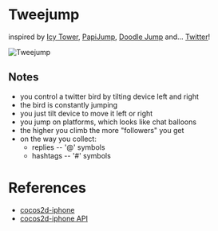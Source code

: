 # Tweejump

inspired by [Icy Tower](http://www.freelunchdesign.com/games.php?id=6), [PapiJump](http://linktoapp.com/PapiJump), [Doodle Jump](http://linktoapp.com/Doodle+Jump) and... [Twitter](http://twitter.com)!

![Tweejump](http://fc05.deviantart.com/fs45/f/2009/144/f/5/Tweejump_WIP_1_by_sthaqu.jpg)

## Notes

- you control a twitter bird by tilting device left and right
- the bird is constantly jumping
- you just tilt device to move it left or right
- you jump on platforms, which looks like chat balloons
- the higher you climb the more "followers" you get
- on the way you collect:
  - replies -- '@' symbols
  - hashtags -- '#' symbols

# References

- [cocos2d-iphone](http://code.google.com/p/cocos2d-iphone/)
- [cocos2d-iphone API](http://www.sapusmedia.com/cocos2d-iphone-api-doc/)
